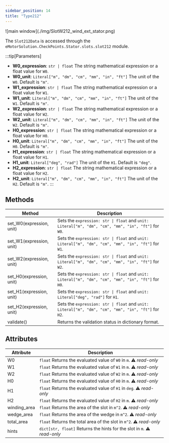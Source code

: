 ```yaml
---
sidebar_position: 14
title: "Type212"
---
```


<p class="ems">![main window](./img/SlotW212_wind_ext_stator.png)</p>

The `Slot212Data` is accessed through the `eMotorSolution.CheckPoints.Stator.slots.slot212` module.

:::tip[Parameters]
- **W0_expression**: `str | float` The string mathematical expression or a float value for `W0`.
- **W0_unit**: `Literal["m", "dm", "cm", "mm", "in", "ft"]` The unit of the `W0`. Default is `"m"`.
- **W1_expression**: `str | float` The string mathematical expression or a float value for `W1`.
- **W1_unit**: `Literal["m", "dm", "cm", "mm", "in", "ft"]` The unit of the `W1`. Default is `"m"`.
- **W2_expression**: `str | float` The string mathematical expression or a float value for `W2`.
- **W2_unit**: `Literal["m", "dm", "cm", "mm", "in", "ft"]` The unit of the `W2`. Default is `"m"`.
- **H0_expression**: `str | float` The string mathematical expression or a float value for `H0`.
- **H0_unit**: `Literal["m", "dm", "cm", "mm", "in", "ft"]` The unit of the `H0`. Default is `"m"`.
- **H1_expression**: `str | float` The string mathematical expression or a float value for `H1`.
- **H1_unit**: `Literal["deg", "rad"]` The unit of the `H1`. Default is `"deg"`.
- **H2_expression**: `str | float` The string mathematical expression or a float value for `H2`.
- **H2_unit**: `Literal["m", "dm", "cm", "mm", "in", "ft"]` The unit of the `H2`. Default is `"m"`.
:::

## Methods
| Method | Description |
|--------|-------------|
| set_W0(expression, unit) | Sets the `expression: str \| float` and `unit: Literal["m", "dm", "cm", "mm", "in", "ft"]` for `W0`. |
| set_W1(expression, unit) | Sets the `expression: str \| float` and `unit: Literal["m", "dm", "cm", "mm", "in", "ft"]` for `W1`. |
| set_W2(expression, unit) | Sets the `expression: str \| float` and `unit: Literal["m", "dm", "cm", "mm", "in", "ft"]` for `W2`. |
| set_H0(expression, unit) | Sets the `expression: str \| float` and `unit: Literal["m", "dm", "cm", "mm", "in", "ft"]` for `H0`. |
| set_H1(expression, unit) | Sets the `expression: str \| float` and `unit: Literal["deg", "rad"]` for `H1`. |
| set_H2(expression, unit) | Sets the `expression: str \| float` and `unit: Literal["m", "dm", "cm", "mm", "in", "ft"]` for `H2`. |
| validate() | Returns the validation status in dictionary format. |

## Attributes
| Attribute | Description |
|---|---|
| W0 | `float` Returns the evaluated value of `W0` in `m`. :warning: *read-only* |
| W1 | `float` Returns the evaluated value of `W1` in `m`. :warning: *read-only* |
| W2 | `float` Returns the evaluated value of `W2` in `m`. :warning: *read-only* |
| H0 | `float` Returns the evaluated value of `H0` in `m`. :warning: *read-only* |
| H1 | `float` Returns the evaluated value of `H1` in `deg`. :warning: *read-only* |
| H2 | `float` Returns the evaluated value of `H2` in `m`. :warning: *read-only* |
| winding_area | `float` Returns the area of the slot in `m^2`. :warning: *read-only* |
| wedge_area | `float` Returns the area of the wedge in `m^2`. :warning: *read-only* |
| total_area | `float` Returns the total area of the slot in `m^2`. :warning: *read-only* |
| hints | `dict[str, float]` Returns the hints for the slot in `m`. :warning: *read-only* |
